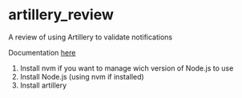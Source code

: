 # artillery_review
A review of using Artillery to validate notifications 

Documentation [here](https://www.artillery.io/docs/get-started/get-artillery)

1. Install nvm if you want to manage wich version of Node.js to use
2. Install Node.js (using nvm if installed)
3. Install artillery